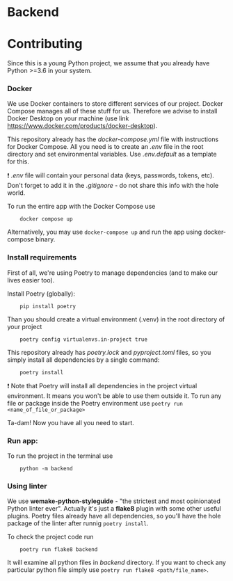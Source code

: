 # Backend

# Contributing
Since this is a young Python project, we assume that you already have Python >=3.6 in your system.

### Docker
We use Docker containers to store different services of our project.
Docker Compose manages all of these stuff for us.
Therefore we advise to install Docker Desktop on your machine (use link https://www.docker.com/products/docker-desktop).

This repository already has the *docker-compose.yml* file with instructions for Docker Compose. All you need is to create an *.env* file in the root directory and set environmental variables. Use *.env.default* as a template for this.

:exclamation: *.env* file will contain your personal data (keys, passwords, tokens, etc). Don't forget to add it in the *.gitignore* - do not share this info with the hole world.

To run the entire app with the Docker Compose use
```
    docker compose up
```
Alternatively, you may use `docker-compose up` and run the app using docker-compose binary.

### Install requirements
First of all, we're using Poetry to manage dependencies (and to make our lives easier too).

Install Poetry (globally):
```
    pip install poetry
```
Than you should create a virtual environment (.venv) in the root directory of your project
```
    poetry config virtualenvs.in-project true
```
This repository already has *poetry.lock* and *pyproject.toml* files, so you simply install all dependencies by a single command:
```
    poetry install
```

:exclamation: Note that Poetry will install all dependencies in the project virtual environment. It means you won't be able to use them outside it.
To run any file or package inside the Poetry environment use `poetry run <name_of_file_or_package>`

Ta-dam! Now you have all you need to start.

### Run app:
To run the project in the terminal use
```
    python -m backend
```

### Using linter
We use **wemake-python-styleguide** - "the strictest and most opinionated Python linter ever". Actually it's just a **flake8** plugin with some other useful plugins. Poetry files already have all dependencies, so you'll have the hole package of the linter after runnig `poetry install`.

To check the project code run
```
    poetry run flake8 backend
```
It will examine all python files in *backend* directory.
If you want to check any particular python file simply use `poetry run flake8 <path/file_name>`.
